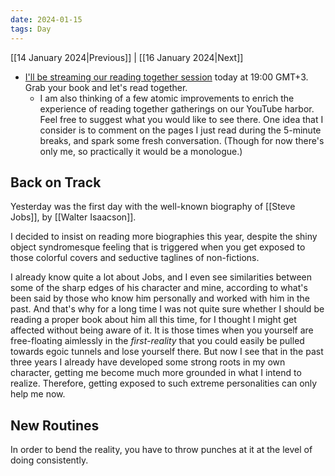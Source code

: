 ```yaml
---
date: 2024-01-15
tags: Day
---
```


[[14 January 2024|Previous]] | [[16 January 2024|Next]]

- [I'll be streaming our reading together session](https://www.youtube.com/@read365org/streams) today at 19:00 GMT+3. Grab your book and let's read together.
	- I am also thinking of a few atomic improvements to enrich the experience of reading together gatherings on our YouTube harbor. Feel free to suggest what you would like to see there. One idea that I consider is to comment on the pages I just read during the 5-minute breaks, and spark some fresh conversation. (Though for now there's only me, so practically it would be a monologue.)

## Back on Track

Yesterday was the first day with the well-known biography of [[Steve Jobs]], by [[Walter Isaacson]]. 

I decided to insist on reading more biographies this year, despite the shiny object syndromesque feeling that is triggered when you get exposed to those colorful covers and seductive taglines of non-fictions. 

I already know quite a lot about Jobs, and I even see similarities between some of the sharp edges of his character and mine, according to what's been said by those who know him personally and worked with him in the past. And that's why for a long time I was not quite sure whether I should be reading a proper book about him all this time, for I thought I might get affected without being aware of it. It is those times when you yourself are free-floating aimlessly in the *first-reality* that you could easily be pulled towards egoic tunnels and lose yourself there. But now I see that in the past three years I already have developed some strong roots in my own character, getting me become much more grounded in what I intend to realize. Therefore, getting exposed to such extreme personalities can only help me now.

## New Routines

In order to bend the reality, you have to throw punches at it at the level of doing consistently.